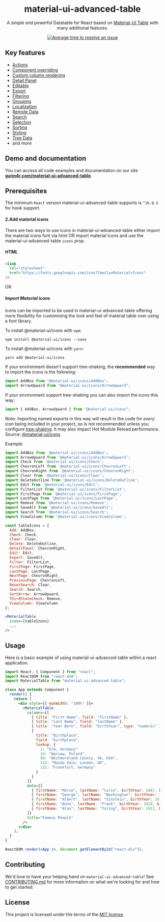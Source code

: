 <h1 align="center">material-ui-advanced-table</h1>

<div align="center">

A simple and powerful Datatable for React based on [Material-UI Table](https://material-ui.com/api/table/) with many additional features.

<!-- [![Build Status](https://travis-ci.org/gunn4r/material-ui-advanced-table.svg?branch=master)](https://travis-ci.org/gunn4r/material-ui-advanced-table) -->
<!-- [![npm package](https://img.shields.io/npm/v/material-ui-advanced-table/latest.svg)](https://www.npmjs.com/package/material-ui-advanced-table) -->
<!-- [![NPM Downloads](https://img.shields.io/npm/dt/material-ui-advanced-table.svg?style=flat)](https://npmcharts.com/compare/material-ui-advanced-table?minimal=true) -->
[![Average time to resolve an issue](http://isitmaintained.com/badge/resolution/gunn4r/material-ui-advanced-table.svg)](http://isitmaintained.com/project/gunn4r/material-ui-advanced-table "Average time to resolve an issue")

</div>

## Key features

- [Actions](https://gunn4r.com/material-ui-advanced-table/#/docs/features/actions)
- [Component overriding](https://gunn4r.com/material-ui-advanced-table/#/docs/features/component-overriding)
- [Custom column rendering](https://gunn4r.com/material-ui-advanced-table/#/docs/features/custom-column-rendering)
- [Detail Panel](https://gunn4r.com/material-ui-advanced-table/#/docs/features/detail-panel)
- [Editable](https://gunn4r.com/material-ui-advanced-table/#/docs/features/editable)
- [Export](https://gunn4r.com/material-ui-advanced-table/#/docs/features/export)
- [Filtering](https://gunn4r.com/material-ui-advanced-table/#/docs/features/filtering)
- [Grouping](https://gunn4r.com/material-ui-advanced-table/#/docs/features/grouping)
- [Localization](https://gunn4r.com/material-ui-advanced-table/#/docs/features/localization)
- [Remote Data](https://gunn4r.com/material-ui-advanced-table/#/docs/features/remote-data)
- [Search](https://gunn4r.com/material-ui-advanced-table/#/docs/features/search)
- [Selection](https://gunn4r.com/material-ui-advanced-table/#/docs/features/selection)
- [Sorting](https://gunn4r.com/material-ui-advanced-table/#/docs/features/sorting)
- [Styling](https://gunn4r.com/material-ui-advanced-table/#/docs/features/styling)
- [Tree Data](https://gunn4r.com/material-ui-advanced-table/#/docs/features/tree-data)
- and more

## Demo and documentation

You can access all code examples and documentation on our site [**gunn4r.com/material-ui-advanced-table**](https://gunn4r.com/material-ui-advanced-table).

<!-- ## Support material-ui-advanced-table

To support material-ui-advanced-table visit [SUPPORT](https://www.patreon.com/gunn4r) page. -->

## Prerequisites

The minimum `React` version material-ui-advanced-table supports is `^16.8.5` for hook support.

<!-- ## Installation

#### 1.Install package

To install material-ui-advanced-table with `npm`:

    npm install material-ui-advanced-table --save

To install material-ui-advanced-table with `yarn`:

    yarn add material-ui-advanced-table -->

#### 2.Add material icons

There are two ways to use icons in material-ui-advanced-table either import the material icons font via html OR import material icons and use the material-ui-advanced-table `icons` prop.

##### HTML

```html
<link
  rel="stylesheet"
  href="https://fonts.googleapis.com/icon?family=Material+Icons"
/>
```

OR

##### Import Material icons

Icons can be imported to be used in material-ui-advanced-table offering more flexibility for customising the look and feel of material table over using a font library.

To install @material-ui/icons with `npm`:

    npm install @material-ui/icons --save

To install @material-ui/icons with `yarn`:

    yarn add @material-ui/icons

If your environment doesn't support tree-shaking, the **recommended** way to import the icons is the following:

```jsx
import AddBox from "@material-ui/icons/AddBox";
import ArrowUpward from "@material-ui/icons/ArrowUpward";
```

If your environment support tree-shaking you can also import the icons this way:

```jsx
import { AddBox, ArrowUpward } from "@material-ui/icons";
```

Note: Importing named exports in this way will result in the code for _every icon_ being included in your project, so is not recommended unless you configure [tree-shaking](https://webpack.js.org/guides/tree-shaking/). It may also impact Hot Module Reload performance. Source: [@material-ui/icons](https://github.com/mui-org/material-ui/blob/master/packages/material-ui-icons/README.md#imports)

Example

```jsx
import AddBox from '@material-ui/icons/AddBox';
import ArrowUpward from '@material-ui/icons/ArrowUpward';
import Check from '@material-ui/icons/Check';
import ChevronLeft from '@material-ui/icons/ChevronLeft';
import ChevronRight from '@material-ui/icons/ChevronRight';
import Clear from '@material-ui/icons/Clear';
import DeleteOutline from '@material-ui/icons/DeleteOutline';
import Edit from '@material-ui/icons/Edit';
import FilterList from '@material-ui/icons/FilterList';
import FirstPage from '@material-ui/icons/FirstPage';
import LastPage from '@material-ui/icons/LastPage';
import Remove from '@material-ui/icons/Remove';
import SaveAlt from '@material-ui/icons/SaveAlt';
import Search from '@material-ui/icons/Search';
import ViewColumn from '@material-ui/icons/ViewColumn';

const tableIcons = {
  Add: AddBox,
  Check: Check,
  Clear: Clear,
  Delete: DeleteOutline,
  DetailPanel: ChevronRight,
  Edit: Edit,
  Export: SaveAlt,
  Filter: FilterList,
  FirstPage: FirstPage,
  LastPage: LastPage,
  NextPage: ChevronRight,
  PreviousPage: ChevronLeft,
  ResetSearch: Clear,
  Search: Search,
  SortArrow: ArrowUpward,
  ThirdStateCheck: Remove,
  ViewColumn: ViewColumn
};

<MaterialTable
  icons={tableIcons}
  ...
/>
```

## Usage

Here is a basic example of using material-ui-advanced-table within a react application.

```jsx
import React, { Component } from "react";
import ReactDOM from "react-dom";
import MaterialTable from "material-ui-advanced-table";

class App extends Component {
  render() {
    return (
      <div style={{ maxWidth: "100%" }}>
        <MaterialTable
          columns={[
            { title: "First Name", field: "firstName" },
            { title: "Last Name", field: "lastName" },
            { title: "Year Born", field: "birthYear", type: "numeric" },
            {
              title: "Birthplace",
              field: "birthplace",
              lookup: {
                1: "Ulm, Germany"
                34: "Warsaw, Poland",
                98: "Westmoreland County, VA, USA",
                115: "Maida Vale, London, UK",
                132: "Frankfurt, Germany"
              }
            }
          ]}
          data={[
            { firstName: "Marie", lastName: "Curie", birthYear: 1867, birthplace: 34 },
            { firstName: "George", lastName: "Washington", birthYear: 1732, birthplace: 98 },
            { firstName: "Albert", lastName: "Einstein", birthYear: 1879, birthplace: 1 },
            { firstName: "Anne", lastName: "Frank", birthYear: 1929, birthplace: 132 },
            { firstName: "Alan", lastName: "Turing", birthYear: 1912, birthplace: 115 },
          ]}
          title="Famous People"
        />
      </div>
    );
  }
}

ReactDOM.render(<App />, document.getElementById("react-div"));
```

## Contributing

We'd love to have your helping hand on `material-ui-advanced-table`! See [CONTRIBUTING.md](https://github.com/gunn4r/material-ui-advanced-table/blob/master/.github/CONTRIBUTING.md) for more information on what we're looking for and how to get started.



## License

This project is licensed under the terms of the [MIT license](/LICENSE).

